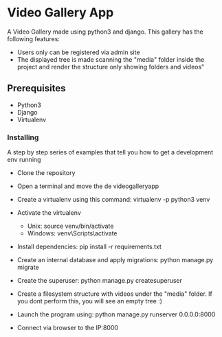 # Video Gallery App

A Video Gallery made using python3 and django.
This gallery has the following features:

- Users only can be registered via admin site
- The displayed tree is made scanning the "media" folder inside the project and render the structure only showing folders and videos"

## Prerequisites

- Python3
- Django
- Virtualenv

### Installing

A step by step series of examples that tell you how to get a development env running

- Clone the repository
- Open a terminal and move the de videogalleryapp
- Create a virtualenv using this command: virtualenv -p python3 venv
- Activate the virtualenv
  
  - Unix: source venv/bin/activate
  - Windows: venv\Scripts\activate
  
- Install dependencies: pip install -r requirements.txt
- Create an internal database and apply migrations: python manage.py migrate
- Create the superuser: python manage.py createsuperuser
- Create a filesystem structure with videos under the "media" folder. If you dont perform this, you will see an empty tree :)
- Launch the program using: python manage.py runserver 0.0.0.0:8000
- Connect via browser to the IP:8000
